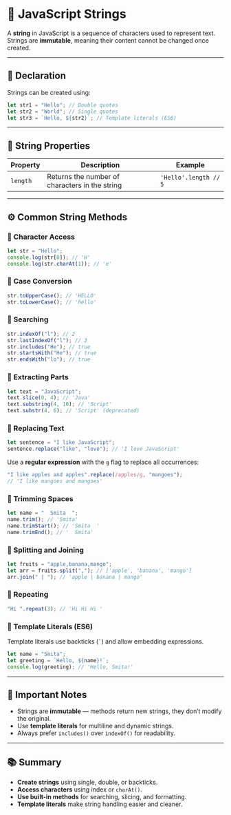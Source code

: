 # 📝 JavaScript Strings

A **string** in JavaScript is a sequence of characters used to represent text. Strings are **immutable**, meaning their content cannot be changed once created.

---

## 🧩 Declaration

Strings can be created using:

```javascript
let str1 = "Hello"; // Double quotes
let str2 = "World"; // Single quotes
let str3 = `Hello, ${str2}`; // Template literals (ES6)
```

---

## 📘 String Properties

| Property | Description                                    | Example               |
| -------- | ---------------------------------------------- | --------------------- |
| `length` | Returns the number of characters in the string | `'Hello'.length // 5` |

---

## ⚙️ Common String Methods

### 🔹 Character Access

```javascript
let str = "Hello";
console.log(str[0]); // 'H'
console.log(str.charAt(1)); // 'e'
```

### 🔹 Case Conversion

```javascript
str.toUpperCase(); // 'HELLO'
str.toLowerCase(); // 'hello'
```

### 🔹 Searching

```javascript
str.indexOf("l"); // 2
str.lastIndexOf("l"); // 3
str.includes("He"); // true
str.startsWith("He"); // true
str.endsWith("lo"); // true
```

### 🔹 Extracting Parts

```javascript
let text = "JavaScript";
text.slice(0, 4); // 'Java'
text.substring(4, 10); // 'Script'
text.substr(4, 6); // 'Script' (deprecated)
```

### 🔹 Replacing Text

```javascript
let sentence = "I like JavaScript";
sentence.replace("like", "love"); // 'I love JavaScript'
```

Use a **regular expression** with the `g` flag to replace all occurrences:

```javascript
"I like apples and apples".replace(/apples/g, "mangoes");
// 'I like mangoes and mangoes'
```

### 🔹 Trimming Spaces

```javascript
let name = "  Smita  ";
name.trim(); // 'Smita'
name.trimStart(); // 'Smita  '
name.trimEnd(); // '  Smita'
```

### 🔹 Splitting and Joining

```javascript
let fruits = "apple,banana,mango";
let arr = fruits.split(","); // ['apple', 'banana', 'mango']
arr.join(" | "); // 'apple | banana | mango'
```

### 🔹 Repeating

```javascript
"Hi ".repeat(3); // 'Hi Hi Hi '
```

### 🔹 Template Literals (ES6)

Template literals use backticks (`` ` ``) and allow embedding expressions.

```javascript
let name = "Smita";
let greeting = `Hello, ${name}!`;
console.log(greeting); // 'Hello, Smita!'
```

---

## 🧠 Important Notes

- Strings are **immutable** — methods return new strings, they don’t modify the original.
- Use **template literals** for multiline and dynamic strings.
- Always prefer `includes()` over `indexOf()` for readability.

---

## 📚 Summary

- **Create strings** using single, double, or backticks.
- **Access characters** using index or `charAt()`.
- **Use built-in methods** for searching, slicing, and formatting.
- **Template literals** make string handling easier and cleaner.
